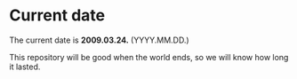 # Current date

The current date is **2009.03.24.** (YYYY.MM.DD.)

This repository will be good when the world ends, so we will know how long it lasted.